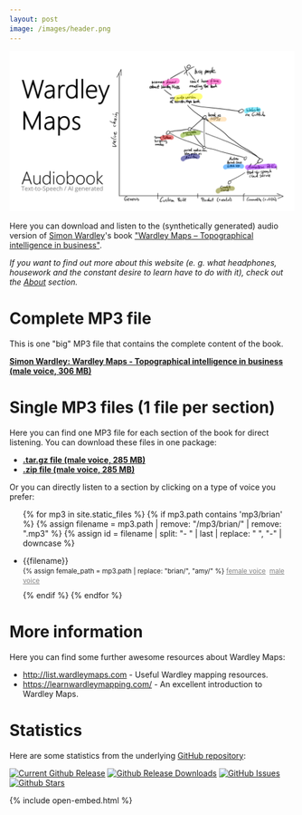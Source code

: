 ```yaml
---
layout: post
image: /images/header.png
---
```



![A Wardley Map sketch that characterizes the main ideas about this audiobook version of Simon Wardley's book.](images/header.png)

Here you can download and listen to the (synthetically generated) audio version of [Simon Wardley](https://twitter.com/swardley)'s book ["Wardley Maps &ndash; Topographical intelligence in business"](https://medium.com/wardleymaps).

_If you want to find out more about this website (e. g. what headphones, housework and the constant desire to learn have to do with it), check out the [About](./about/) section._

# Complete MP3 file

This is one "big" MP3 file that contains the complete content of the book. 

<b><a href="https://github.com/feststelltaste/wardley-maps-audiobook/releases/download/v1.0/Simon_Wardley_-_Wardley_Maps_-_Topographical_intelligence_in_business_v1.0.mp3">Simon Wardley: Wardley Maps - Topographical intelligence in business (male voice, 306 MB)</a></b>

# Single MP3 files (1 file per section)

Here you can find one MP3 file for each section of the book for direct listening. You can download these files in one package:
* [**.tar.gz file (male voice, 285 MB)**](https://github.com/feststelltaste/wardley-maps-audiobook/releases/download/v1.0/wardley-maps-audiobook-v1.0.tar.gz)
* [**.zip file (male voice, 285 MB)**](https://github.com/feststelltaste/wardley-maps-audiobook/releases/download/v1.0/wardley-maps-audiobook-v1.0.zip)

Or you can directly listen to a section by clicking on a type of voice you prefer:
<ul>

{% for mp3 in site.static_files %}
{% if mp3.path contains 'mp3/brian' %}
{% assign filename = mp3.path | remove: "/mp3/brian/" | remove: ".mp3" %}
{% assign id = filename | split: "- " | last | replace: " ", "-" | downcase %}
<li>
<div style="padding-bottom: 10px">
{{filename}}<br/>
<small >{% assign female_path = mp3.path | replace: "brian/", "amy/" %}
<a style="color:grey" href="{{ site.baseurl }}{{ female_path | escape }}">female voice</a>&nbsp;
<a style="color:grey" href="{{ site.baseurl }}{{ mp3.path | escape }}">male voice</a></small>
</div>
</li>
{% endif %}
{% endfor %}
</ul>

# More information

Here you can find some further awesome resources about Wardley Maps:
- <http://list.wardleymaps.com> - Useful Wardley mapping resources.
- <https://learnwardleymapping.com/> - An excellent introduction to Wardley Maps.

# Statistics
Here are some statistics from the underlying [GitHub repository](https://github.com/feststelltaste/wardley-maps-audiobook/):

[![Current Github Release](https://img.shields.io/github/v/release/feststelltaste/wardley-maps-audiobook)](https://github.com/feststelltaste/wardley-maps-audiobook/releases)
[![Github Release Downloads](https://img.shields.io/github/downloads/feststelltaste/wardley-maps-audiobook/total?label=downloads%20%28since%20Feb%2011%2C%202021%29)](https://tooomm.github.io/github-release-stats/?username=feststelltaste&repository=wardley-maps-audiobook)
[![GitHub Issues](https://img.shields.io/github/issues-raw/feststelltaste/wardley-maps-audiobook)](https://github.com/feststelltaste/wardley-maps-audiobook/issues)
[![Github Stars](https://img.shields.io/github/stars/feststelltaste/wardley-maps-audiobook?style=social)](https://github.com/feststelltaste/wardley-maps-audiobook/stargazers)


{% include open-embed.html %}
